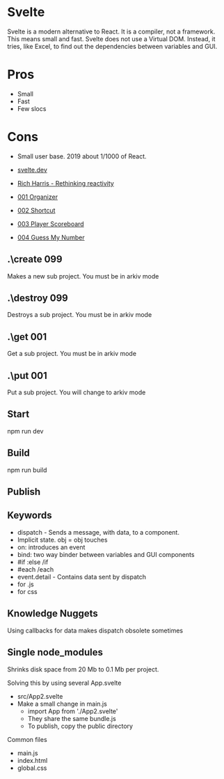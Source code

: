 # Svelte

Svelte is a modern alternative to React. It is a compiler, not a framework.
This means small and fast. Svelte does not use a Virtual DOM. Instead, it tries, like Excel, to find out the dependencies between variables and GUI.

# Pros

* Small
* Fast
* Few slocs

# Cons

* Small user base. 2019 about 1/1000 of React.

* [svelte.dev](https://svelte.dev)
* [Rich Harris - Rethinking reactivity](https://www.youtube.com/watch?v=AdNJ3fydeao)

* [001 Organizer](        https://christernilsson.github.io/Lab/2019/104-Svelte-Playground/arkiv/public001)
* [002 Shortcut](         https://christernilsson.github.io/Lab/2019/104-Svelte-Playground/arkiv/public002)
* [003 Player Scoreboard](https://christernilsson.github.io/Lab/2019/104-Svelte-Playground/arkiv/public003)
* [004 Guess My Number](  https://christernilsson.github.io/Lab/2019/104-Svelte-Playground/arkiv/public004)

## .\create 099

Makes a new sub project. You must be in arkiv mode

## .\destroy 099

Destroys a sub project. You must be in arkiv mode

## .\get 001

Get a sub project. You must be in arkiv mode

## .\put 001

Put a sub project. You will change to arkiv mode

## Start

npm run dev

## Build

npm run build

## Publish

## Keywords

* dispatch - Sends a message, with data, to a component.
* Implicit state. obj = obj touches
* on: introduces an event
* bind: two way binder between variables and GUI components
* #if :else /if
* #each /each
* event.detail - Contains data sent by dispatch
* <script></script> for .js
* <style></style>   for css

## Knowledge Nuggets

Using callbacks for data makes dispatch obsolete sometimes

## Single node_modules

Shrinks disk space from 20 Mb to 0.1 Mb per project.

Solving this by using several App.svelte
* src/App2.svelte
* Make a small change in main.js
  * import App from './App2.svelte'
  * They share the same bundle.js
  * To publish, copy the public directory

Common files
* main.js
* index.html
* global.css